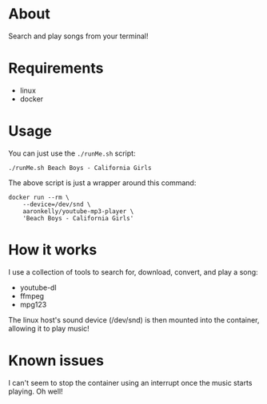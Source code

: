 # About

Search and play songs from your terminal!

# Requirements

- linux
- docker

# Usage

You can just use the `./runMe.sh` script:

```
./runMe.sh Beach Boys - California Girls
```

The above script is just a wrapper around this command:

```
docker run --rm \
	--device=/dev/snd \
	aaronkelly/youtube-mp3-player \
	'Beach Boys - California Girls'
```

# How it works

I use a collection of tools to search for, download, convert, and play a song:

- youtube-dl
- ffmpeg
- mpg123

The linux host's sound device (/dev/snd) is then mounted into the container, allowing it to play music!

# Known issues

I can't seem to stop the container using an interrupt once the music starts playing. Oh well!
